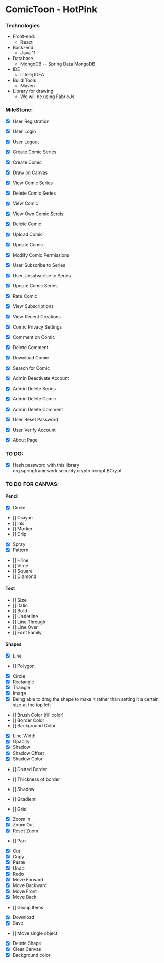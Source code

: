 # ComicToon - HotPink

### Technologies
* Front-end:
    * React
* Back-end
    * Java 11
* Database
    * MongoDB -- Spring Data MongoDB
* IDE
    * Intellij IDEA
* Build Tools
    * Maven
* Library for drawing
    * We will be using FabricJs

### MileStone:
* [X] User Registration
* [X] User Login
* [X] User Logout
* [X] Create Comic Series
* [X] Create Comic
* [X] Draw on Canvas
* [X] View Comic Series
* [X] Delete Comic Series
* [X] View Comic
* [X] View Own Comic Sereis
* [X] Delete Comic

* [X] Upload Comic
* [X] Update Comic
* [X] Modify Comic Permissions
* [X] User Subscribe to Series
* [X] User Unsubscribe to Series
* [X] Update Comic Series
* [X] Rate Comic
* [X] View Subscriptions
* [X] View Recent Creations

* [X] Comic Privacy Settings
* [X] Comment on Comic
* [X] Delete Comment
* [X] Download Comic
* [X] Search for Comic
* [X] Admin Deactivate Account
* [X] Admin Delete Series
* [X] Admin Delete Comic
* [X] Admin Delete Comment
* [X] User Reset Password
* [X] User Verify Account
* [X] About Page

### TO DO:
* [X] Hash password with this library org.springframework.security.crypto.bcrypt.BCrypt

### TO DO FOR CANVAS:
#### Pencil
* [X] Circle
* [] Crayon
* [] Ink
* [] Marker
* [] Drip
* [X] Spray
* [X] Pattern
* [] Hline
* [] Vline
* [] Square
* [] Diamond

#### Text
* [] Size
* [] Italic
* [] Bold
* [] Underline
* [] Line Through
* [] Line Over
* [] Font Family

#### Shapes
* [X] Line
* [] Polygon
* [X] Circle
* [X] Rectangle
* [X] Triangle
* [X] Image
* [X] Being able to drag the shape to make it rather than setting it a certain size at the top left

* [] Brush Color (fill color)
* [] Border Color
* [] Background Color
* [X] Line Width
* [X] Opacity
* [X] Shadow
* [X] Shadow Offset
* [X] Shadow Color
* [] Dotted Border
* [] Thickness of border
* [] Shadow
* [] Gradient

* [] Grid
* [X] Zoom In
* [X] Zoom Out
* [X] Reset Zoom
* [] Pan
* [X] Cut
* [X] Copy
* [X] Paste
* [X] Undo
* [X] Redo
* [X] Move Forward
* [X] Move Backward
* [X] Move Front
* [X] Move Back
* [] Group Items
* [X] Download
* [X] Save
* [] Move single object
* [X] Delete Shape
* [X] Clear Canvas
* [X] Background color